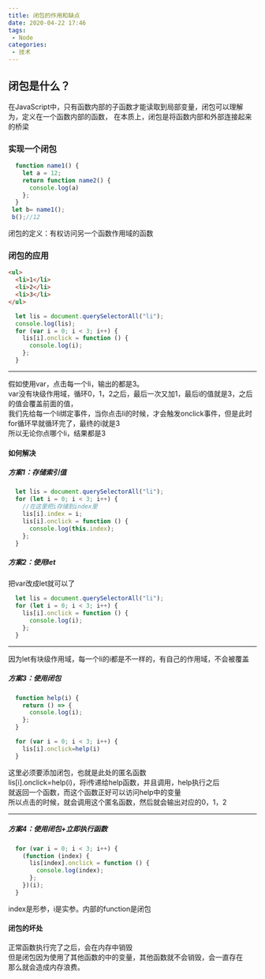 ```yaml
---
title: 闭包的作用和缺点
date: 2020-04-22 17:46
tags:
 - Node
categories: 
 - 技术
---
```

## 闭包是什么？

在JavaScript中，只有函数内部的子函数才能读取到局部变量，闭包可以理解为，定义在一个函数内部的函数，
在本质上，闭包是将函数内部和外部连接起来的桥梁

### 实现一个闭包
```js
  function name1() {
    let a = 12;
    return function name2() {
      console.log(a)
    };
  }
 let b= name1();
 b();//12
```
闭包的定义：有权访问另一个函数作用域的函数

### 闭包的应用

```html
<ul>
  <li>1</li>
  <li>2</li>
  <li>3</li>
</ul>
```
```js
  let lis = document.querySelectorAll("li");
  console.log(lis);
  for (var i = 0; i < 3; i++) {
    lis[i].onclick = function () {
      console.log(i);
    };
  }
```
------
假如使用var，点击每一个li，输出的都是3。  
var没有块级作用域，循环0，1，2之后，最后一次又加1，最后i的值就是3，之后的值会覆盖前面的值，  
我们先给每一个li绑定事件，当你点击li的时候，才会触发onclick事件，但是此时for循环早就循环完了，最终的i就是3  
所以无论你点哪个li，结果都是3

#### 如何解决
##### 方案1：存储索引值
```js
  let lis = document.querySelectorAll("li");
  for (let i = 0; i < 3; i++) {
    //在这里把i存储到index里
    lis[i].index = i;
    lis[i].onclick = function () {
      console.log(this.index);
    };
  }
```
##### 方案2：使用let
把var改成let就可以了
```js
  let lis = document.querySelectorAll("li");
  for (let i = 0; i < 3; i++) {
    lis[i].onclick = function () {
      console.log(i);
    };
  }
```
----
因为let有块级作用域，每一个li的i都是不一样的，有自己的作用域，不会被覆盖

##### 方案3：使用闭包
```js
  function help(i) {
    return () => {
      console.log(i);
    };
  }

  for (var i = 0; i < 3; i++) {
    lis[i].onclick=help(i)
  }
```
这里必须要添加闭包，也就是此处的匿名函数  
lis[i].onclick=help(i)，将i传递给help函数，并且调用，help执行之后  
就返回一个函数，而这个函数正好可以访问help中的变量  
所以点击的时候，就会调用这个匿名函数，然后就会输出对应的0，1，2

----
##### 方案4：使用闭包+立即执行函数
```js
  for (var i = 0; i < 3; i++) {
    (function (index) {
      lis[index].onclick = function () {
        console.log(index);
      };
    })(i);
  }
```
index是形参，i是实参。内部的function是闭包

#### 闭包的坏处
正常函数执行完了之后，会在内存中销毁  
但是闭包因为使用了其他函数的中的变量，其他函数就不会销毁，会一直存在  
那么就会造成内存浪费。